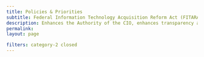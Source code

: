 ```yaml
---
title: Policies & Priorities
subtitle: Federal Information Technology Acquisition Reform Act (FITARA)
description: Enhances the Authority of the CIO, enhances transparency and improved risk management in IT Investments...etc.
permalink:
layout: page

filters: category-2 closed
---
```


